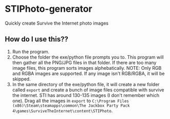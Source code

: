 # STIPhoto-generator
Quickly create Survive the Internet photo images

## How do I use this??
1. Run the program.
2. Choose the folder the exe/python file prompts you to. This program will then gather all the PNG/JPG files in that folder. If there are too many image files, this program sorts images alphebatically. NOTE: Only RGB and RGBA images are supported. If any image isn't RGB/RGBA, it will be skipped.
4. In the same directory of the exe/python file, it will create a new folder called ``export`` and create a bunch of image files compatible with survive the internet.
STI has around 130-135 images (I don't remember which one). Drag all the images in ``export`` to ``C:\Program Files (x86)\Steam\steamapps\common\The Jackbox Party Pack 4\games\SurviveTheInternet\content\STIPhoto``.
